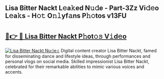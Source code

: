 ## Lisa Bitter Nackt L𝚎a𝚔ed N𝚞𝚍e - Part-3Zz Vi𝚍𝚎o L𝚎a𝚔s - H𝚘𝚝 O𝚗𝚕yf𝚊ns P𝚑𝚘tos v13FU

# <h2><a href="http://kfa9nm.oniu.top/?m=Lisa+Bitter+Nackt">🔗👉 🔴 Lisa Bitter Nackt P𝚑ot𝚘𝚜 V𝚒d𝚎o</a></h2>

[![Lisa Bitter Nackt Nu𝚍e𝚜](https://i.imgur.com/0qMVB7G.gif)](http://kfa9nm.oniu.top/?m=Lisa+Bitter+Nackt)
Digital content creator Lisa Bitter Nackt, famed for disseminating dance and lifestyle ideas, through performances and personal vlogs on social media. Skilled impressionist Lisa Bitter Nackt, celebrated for their remarkable abilities to mimic various voices and accents.  
